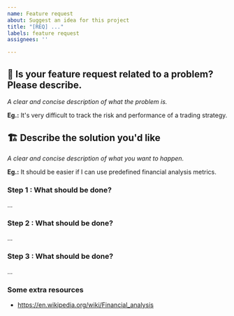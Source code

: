 ```yaml
---
name: Feature request
about: Suggest an idea for this project
title: "[REQ] ..."
labels: feature request
assignees: ''

---
```


## :poop: Is your feature request related to a problem? Please describe.
_A clear and concise description of what the problem is._

**Eg.:** It's very difficult to track the risk and performance of a trading strategy.

## :building_construction: Describe the solution you'd like
_A clear and concise description of what you want to happen._

**Eg.:** It should be easier if I can use predefined financial analysis metrics. 

### Step 1 : What should be done?
...

### Step 2 : What should be done?
...

### Step 3 : What should be done?
...

### Some extra resources
- https://en.wikipedia.org/wiki/Financial_analysis
